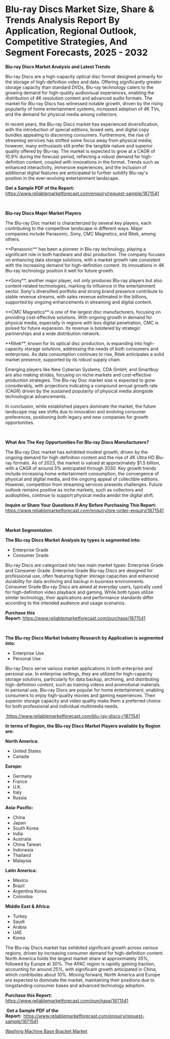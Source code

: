 <p><h1>Blu-ray Discs Market Size, Share & Trends Analysis Report By Application, Regional Outlook, Competitive Strategies, And Segment Forecasts, 2025 - 2032</h1></p><p><strong>Blu-ray Discs Market Analysis and Latest Trends</strong></p>
<p><p>Blu-ray Discs are a high-capacity optical disc format designed primarily for the storage of high-definition video and data. Offering significantly greater storage capacity than standard DVDs, Blu-ray technology caters to the growing demand for high-quality audiovisual experiences, enabling the distribution of 4K resolution content and advanced audio formats. The market for Blu-ray Discs has witnessed notable growth, driven by the rising popularity of home entertainment systems, increased adoption of 4K TVs, and the demand for physical media among collectors.</p><p>In recent years, the Blu-ray Discs market has experienced diversification, with the introduction of special editions, boxed sets, and digital copy bundles appealing to discerning consumers. Furthermore, the rise of streaming services has shifted some focus away from physical media; however, many enthusiasts still prefer the tangible nature and superior quality offered by Blu-ray. The market is expected to grow at a CAGR of 10.9% during the forecast period, reflecting a robust demand for high-definition content, coupled with innovations in the format. Trends such as enhanced interactivity, immersive experiences, and the inclusion of additional digital features are anticipated to further solidify Blu-ray's position in the ever-evolving entertainment landscape.</p></p>
<p><strong>Get a Sample PDF of the Report:&nbsp;</strong> <a href="https://www.reliablemarketforecast.com/enquiry/request-sample/1871541?utm_campaign=2280&utm_medium=2&utm_source=Github&utm_content=ia&utm_term=10022025&utm_id=blu-ray-discs">https://www.reliablemarketforecast.com/enquiry/request-sample/1871541</a></p>
<p>&nbsp;</p>
<p><strong>Blu-ray Discs Major Market Players</strong></p>
<p><p>The Blu-ray Disc market is characterized by several key players, each contributing to the competitive landscape in different ways. Major companies include Panasonic, Sony, CMC Magnetics, and Ritek, among others.</p><p>**Panasonic** has been a pioneer in Blu-ray technology, playing a significant role in both hardware and disc production. The company focuses on enhancing data storage solutions, with a market growth rate consistent with the increasing demand for high-definition content. Its innovations in 4K Blu-ray technology position it well for future growth.</p><p>**Sony**, another major player, not only produces Blu-ray players but also content-related technologies, marking its influence in the entertainment sector. Sony's diversified portfolio and strong brand presence contribute to stable revenue streams, with sales revenue estimated in the billions, supported by ongoing enhancements in streaming and digital content.</p><p>**CMC Magnetics** is one of the largest disc manufacturers, focusing on providing cost-effective solutions. With ongoing growth in demand for physical media, especially in regions with less digital penetration, CMC is poised for future expansion. Its revenue is bolstered by strategic partnerships and a wide distribution network.</p><p>**Ritek**, known for its optical disc production, is expanding into high-capacity storage solutions, addressing the needs of both consumers and enterprises. As data consumption continues to rise, Ritek anticipates a solid market presence, supported by its robust supply chain.</p><p>Emerging players like New Cyberian Systems, CDA GmbH, and Smartbuy are also making strides, focusing on niche markets and cost-effective production strategies. The Blu-ray Disc market size is expected to grow considerably, with projections indicating a compound annual growth rate (CAGR) driven by the sustained popularity of physical media alongside technological advancements.</p><p>In conclusion, while established players dominate the market, the future landscape may see shifts due to innovation and evolving consumer preferences, positioning both legacy and new companies for growth opportunities.</p></p>
<p>&nbsp;</p>
<p><strong>What Are The Key Opportunities For Blu-ray Discs Manufacturers?</strong></p>
<p><p>The Blu-ray Disc market has exhibited modest growth, driven by the ongoing demand for high-definition content and the rise of 4K Ultra HD Blu-ray formats. As of 2023, the market is valued at approximately $1.5 billion, with a CAGR of around 3% anticipated through 2030. Key growth trends include increasing home entertainment consumption, the convergence of physical and digital media, and the ongoing appeal of collectible editions. However, competition from streaming services presents challenges. Future outlook remains positive as niche markets, such as collectors and audiophiles, continue to support physical media amidst the digital shift.</p></p>
<p><strong>Inquire or Share Your Questions If Any Before Purchasing This Report:</strong> <a href="https://www.reliablemarketforecast.com/enquiry/pre-order-enquiry/1871541?utm_campaign=2280&utm_medium=2&utm_source=Github&utm_content=ia&utm_term=10022025&utm_id=blu-ray-discs">https://www.reliablemarketforecast.com/enquiry/pre-order-enquiry/1871541</a></p>
<p>&nbsp;</p>
<p><strong>Market Segmentation</strong></p>
<p><strong>The Blu-ray Discs Market Analysis by types is segmented into:</strong></p>
<p><ul><li>Enterprise Grade</li><li>Consumer Grade</li></ul></p>
<p><p>Blu-ray Discs are categorized into two main market types: Enterprise Grade and Consumer Grade. Enterprise Grade Blu-ray Discs are designed for professional use, often featuring higher storage capacities and enhanced durability for data archiving and backup in business environments. Consumer Grade Blu-ray Discs are aimed at everyday users, typically used for high-definition video playback and gaming. While both types utilize similar technology, their applications and performance standards differ according to the intended audience and usage scenarios.</p></p>
<p><strong>Purchase this Report:&nbsp;</strong><a href="https://www.reliablemarketforecast.com/purchase/1871541?utm_campaign=2280&utm_medium=2&utm_source=Github&utm_content=ia&utm_term=10022025&utm_id=blu-ray-discs">https://www.reliablemarketforecast.com/purchase/1871541</a></p>
<p>&nbsp;</p>
<p><strong>The Blu-ray Discs Market Industry Research by Application is segmented into:</strong></p>
<p><ul><li>Enterprise Use</li><li>Personal Use</li></ul></p>
<p><p>Blu-ray Discs serve various market applications in both enterprise and personal use. In enterprise settings, they are utilized for high-capacity storage solutions, particularly for data backup, archiving, and distributing high-definition content, such as training videos and promotional materials. In personal use, Blu-ray Discs are popular for home entertainment, enabling consumers to enjoy high-quality movies and gaming experiences. Their superior storage capacity and video quality make them a preferred choice for both professional and individual multimedia needs.</p></p>
<p><a href="https://www.reliablemarketforecast.com/blu-ray-discs-r1871541?utm_campaign=2280&utm_medium=2&utm_source=Github&utm_content=ia&utm_term=10022025&utm_id=blu-ray-discs">&nbsp;https://www.reliablemarketforecast.com/blu-ray-discs-r1871541</a></p>
<p><strong>In terms of Region, the Blu-ray Discs Market Players available by Region are:</strong></p>
<p>
    <p> <strong> North America: </strong>
        <ul>
            <li>United States</li>
            <li>Canada</li>
        </ul>
        </p> 
    <p> <strong> Europe: </strong>
        <ul>
            <li>Germany</li>
            <li>France</li>
            <li>U.K.</li>
            <li>Italy</li>
            <li>Russia</li>
        </ul>
        </p> 
    <p> <strong> Asia-Pacific: </strong>
        <ul>
            <li>China</li>
            <li>Japan</li>
            <li>South Korea</li>
            <li>India</li>
            <li>Australia</li>
            <li>China Taiwan</li>
            <li>Indonesia</li>
            <li>Thailand</li>
            <li>Malaysia</li>
        </ul>
        </p> 
    <p> <strong> Latin America: </strong>
        <ul>
            <li>Mexico</li>
            <li>Brazil</li>
            <li>Argentina Korea</li>
            <li>Colombia</li>
        </ul>
        </p> 
    <p> <strong> Middle East & Africa: </strong>
        <ul>
            <li>Turkey</li>
            <li>Saudi</li>
            <li>Arabia</li>
            <li>UAE</li>
            <li>Korea</li>
        </ul>
    </p>
    </p>
<p><p>The Blu-ray Discs market has exhibited significant growth across various regions, driven by increasing consumer demand for high-definition content. North America holds the largest market share at approximately 35%, followed by Europe at 30%. The APAC region is rapidly gaining traction, accounting for around 25%, with significant growth anticipated in China, which contributes about 10%. Moving forward, North America and Europe are expected to dominate the market, maintaining their positions due to longstanding consumer bases and advanced technology adoption.</p></p>
<p><strong>Purchase this Report: </strong><a href="https://www.reliablemarketforecast.com/purchase/1871541?utm_campaign=2280&utm_medium=2&utm_source=Github&utm_content=ia&utm_term=10022025&utm_id=blu-ray-discs">https://www.reliablemarketforecast.com/purchase/1871541</a></p>
<p>&nbsp;<strong>Get a Sample PDF of the Report:&nbsp;&nbsp;</strong><a href="https://www.reliablemarketforecast.com/enquiry/request-sample/1871541?utm_campaign=2280&utm_medium=2&utm_source=Github&utm_content=ia&utm_term=10022025&utm_id=blu-ray-discs">https://www.reliablemarketforecast.com/enquiry/request-sample/1871541</a></p>
<p><strong></strong></p>
<p><p><a href="https://github.com/pearlinewhite4692/Market-Research-Report-List-1/blob/main/washing-machine-base-bracket-market.md?utm_campaign=2280&utm_medium=2&utm_source=Github&utm_content=ia&utm_term=10022025&utm_id=blu-ray-discs">Washing Machine Base Bracket Market</a></p></p>